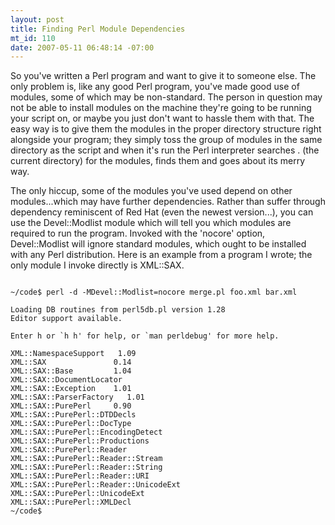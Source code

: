 ```yaml
--- 
layout: post
title: Finding Perl Module Dependencies
mt_id: 110
date: 2007-05-11 06:48:14 -07:00
---
```

So you've written a Perl program and want to give it to someone else.  The only problem is, like any good Perl program, you've made good use of modules, some of which may be non-standard.  The person in question may not be able to install modules on the machine they're going to be running your script on, or maybe you just don't want to hassle them with that.  The easy way is to give them the modules in the proper directory structure right alongside your program; they simply toss the group of modules in the same directory as the script and when it's run the Perl interpreter searches . (the current directory) for the modules, finds them and goes about its merry way.

The only hiccup, some of the modules you've used depend on other modules...which may have further dependencies.  Rather than suffer through dependency reminiscent of Red Hat (even the newest version...), you can use the Devel::Modlist module which will tell you which modules are required to run the program.  Invoked with the 'nocore' option, Devel::Modlist will ignore standard modules, which ought to be installed with any Perl distribution.  Here is an example from a program I wrote; the only module I invoke directly is XML::SAX.

<pre><code>
~/code$ perl -d -MDevel::Modlist=nocore merge.pl foo.xml bar.xml

Loading DB routines from perl5db.pl version 1.28
Editor support available.

Enter h or `h h' for help, or `man perldebug' for more help.

XML::NamespaceSupport   1.09
XML::SAX               0.14
XML::SAX::Base         1.04
XML::SAX::DocumentLocator
XML::SAX::Exception    1.01
XML::SAX::ParserFactory   1.01
XML::SAX::PurePerl     0.90
XML::SAX::PurePerl::DTDDecls
XML::SAX::PurePerl::DocType
XML::SAX::PurePerl::EncodingDetect
XML::SAX::PurePerl::Productions
XML::SAX::PurePerl::Reader
XML::SAX::PurePerl::Reader::Stream
XML::SAX::PurePerl::Reader::String
XML::SAX::PurePerl::Reader::URI
XML::SAX::PurePerl::Reader::UnicodeExt
XML::SAX::PurePerl::UnicodeExt
XML::SAX::PurePerl::XMLDecl
~/code$
</code></pre>
